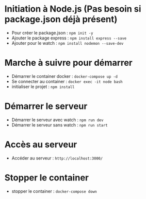 # Initiation à Node.js (Pas besoin si package.json déjà présent)
- Pour créer le package.json : `npm init -y`
- Ajouter le package express : `npm install express --save`
- Ajouter pour le watch : `npm install nodemon --save-dev`


# Marche à suivre pour démarrer
- Démarrer le container docker : `docker-compose up -d`
- Se connecter au container : `docker exec -it node bash`
- initialiser le projet : `npm install`

# Démarrer le serveur
- Démarrer le serveur avec watch : `npm run dev`
- Démarrer le serveur sans watch : `npm run start`

# Accès au serveur
- Accéder au serveur : `http://localhost:3000/`

# Stopper le container
- stopper le container : `docker-compose down`